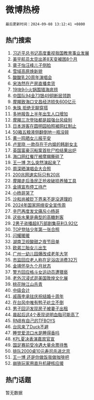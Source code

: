 # 微博热榜

`最后更新时间：2024-09-08 13:12:41 +0800`

## 热门搜索

1. [习近平总书记高度重视我国教育事业发展](https://m.weibo.cn/search?containerid=100103type%3D1%26t%3D10%26q%3D%23%E4%B9%A0%E8%BF%91%E5%B9%B3%E6%80%BB%E4%B9%A6%E8%AE%B0%E9%AB%98%E5%BA%A6%E9%87%8D%E8%A7%86%E6%88%91%E5%9B%BD%E6%95%99%E8%82%B2%E4%BA%8B%E4%B8%9A%E5%8F%91%E5%B1%95%23&stream_entry_id=51&isnewpage=1&extparam=seat%3D1%26cate%3D10103%26pos%3D0%26filter_type%3Drealtimehot%26stream_entry_id%3D51%26c_type%3D51%26q%3D%2523%25E4%25B9%25A0%25E8%25BF%2591%25E5%25B9%25B3%25E6%2580%25BB%25E4%25B9%25A6%25E8%25AE%25B0%25E9%25AB%2598%25E5%25BA%25A6%25E9%2587%258D%25E8%25A7%2586%25E6%2588%2591%25E5%259B%25BD%25E6%2595%2599%25E8%2582%25B2%25E4%25BA%258B%25E4%25B8%259A%25E5%258F%2591%25E5%25B1%2595%2523%26dgr%3D0%26display_time%3D1725772360%26pre_seqid%3D1725772360641017667174)
1. [美宇航员太空出差8天变被困8个月](https://m.weibo.cn/search?containerid=100103type%3D1%26t%3D10%26q%3D%23%E7%BE%8E%E5%AE%87%E8%88%AA%E5%91%98%E5%A4%AA%E7%A9%BA%E5%87%BA%E5%B7%AE8%E5%A4%A9%E5%8F%98%E8%A2%AB%E5%9B%B08%E4%B8%AA%E6%9C%88%23&stream_entry_id=31&isnewpage=1&extparam=seat%3D1%26realpos%3D1%26flag%3D1%26band_rank%3D1%26pos%3D0%26lcate%3D5001%26stream_entry_id%3D31%26filter_type%3Drealtimehot%26cate%3D5001%26c_type%3D31%26q%3D%2523%25E7%25BE%258E%25E5%25AE%2587%25E8%2588%25AA%25E5%2591%2598%25E5%25A4%25AA%25E7%25A9%25BA%25E5%2587%25BA%25E5%25B7%25AE8%25E5%25A4%25A9%25E5%258F%2598%25E8%25A2%25AB%25E5%259B%25B08%25E4%25B8%25AA%25E6%259C%2588%2523%26dgr%3D0%26display_time%3D1725772360%26pre_seqid%3D1725772360641017667174)
1. [章子怡汪峰儿子侧脸](https://m.weibo.cn/search?containerid=100103type%3D1%26t%3D10%26q%3D%23%E7%AB%A0%E5%AD%90%E6%80%A1%E6%B1%AA%E5%B3%B0%E5%84%BF%E5%AD%90%E4%BE%A7%E8%84%B8%23&stream_entry_id=31&isnewpage=1&extparam=seat%3D1%26realpos%3D2%26flag%3D1%26band_rank%3D2%26pos%3D1%26lcate%3D5001%26stream_entry_id%3D31%26filter_type%3Drealtimehot%26cate%3D5001%26c_type%3D31%26q%3D%2523%25E7%25AB%25A0%25E5%25AD%2590%25E6%2580%25A1%25E6%25B1%25AA%25E5%25B3%25B0%25E5%2584%25BF%25E5%25AD%2590%25E4%25BE%25A7%25E8%2584%25B8%2523%26dgr%3D0%26display_time%3D1725772360%26pre_seqid%3D1725772360641017667174)
1. [雪域高原焕新貌](https://m.weibo.cn/search?containerid=100103type%3D1%26t%3D10%26q%3D%23%E9%9B%AA%E5%9F%9F%E9%AB%98%E5%8E%9F%E7%84%95%E6%96%B0%E8%B2%8C%23&stream_entry_id=31&isnewpage=1&extparam=seat%3D1%26realpos%3D3%26flag%3D0%26band_rank%3D3%26pos%3D2%26lcate%3D5001%26stream_entry_id%3D31%26filter_type%3Drealtimehot%26cate%3D5001%26c_type%3D31%26q%3D%2523%25E9%259B%25AA%25E5%259F%259F%25E9%25AB%2598%25E5%258E%259F%25E7%2584%2595%25E6%2596%25B0%25E8%25B2%258C%2523%26dgr%3D0%26display_time%3D1725772360%26pre_seqid%3D1725772360641017667174)
1. [酸酸乳20周年演唱会](https://m.weibo.cn/search?containerid=100103type%3D1%26t%3D10%26q%3D%23%E9%85%B8%E9%85%B8%E4%B9%B320%E5%91%A8%E5%B9%B4%E6%BC%94%E5%94%B1%E4%BC%9A%23&stream_entry_id=31&isnewpage=1&extparam=seat%3D1%26cate%3D5001%26adid%3D253181%26topic_ad%3D1%26band_rank%3D4%26pos%3D3%26lcate%3D5001%26is_ad_pos%3D1%26filter_type%3Drealtimehot%26stream_entry_id%3D31%26c_type%3D31%26q%3D%2523%25E9%2585%25B8%25E9%2585%25B8%25E4%25B9%25B320%25E5%2591%25A8%25E5%25B9%25B4%25E6%25BC%2594%25E5%2594%25B1%25E4%25BC%259A%2523%26dgr%3D0%26display_time%3D1725772360%26pre_seqid%3D1725772360641017667174)
1. [宋浩然在产房直播卖货](https://m.weibo.cn/search?containerid=100103type%3D1%26t%3D10%26q%3D%23%E5%AE%8B%E6%B5%A9%E7%84%B6%E5%9C%A8%E4%BA%A7%E6%88%BF%E7%9B%B4%E6%92%AD%E5%8D%96%E8%B4%A7%23&stream_entry_id=31&isnewpage=1&extparam=seat%3D1%26realpos%3D4%26flag%3D1%26band_rank%3D4%26pos%3D4%26lcate%3D5001%26stream_entry_id%3D31%26filter_type%3Drealtimehot%26cate%3D5001%26c_type%3D31%26q%3D%2523%25E5%25AE%258B%25E6%25B5%25A9%25E7%2584%25B6%25E5%259C%25A8%25E4%25BA%25A7%25E6%2588%25BF%25E7%259B%25B4%25E6%2592%25AD%25E5%258D%2596%25E8%25B4%25A7%2523%26dgr%3D0%26display_time%3D1725772360%26pre_seqid%3D1725772360641017667174)
1. [19块9小火锅围猎海底捞](https://m.weibo.cn/search?containerid=100103type%3D1%26t%3D10%26q%3D%2319%E5%9D%979%E5%B0%8F%E7%81%AB%E9%94%85%E5%9B%B4%E7%8C%8E%E6%B5%B7%E5%BA%95%E6%8D%9E%23&stream_entry_id=31&isnewpage=1&extparam=seat%3D1%26realpos%3D5%26flag%3D0%26band_rank%3D5%26pos%3D5%26lcate%3D5001%26stream_entry_id%3D31%26filter_type%3Drealtimehot%26cate%3D5001%26c_type%3D31%26q%3D%252319%25E5%259D%25979%25E5%25B0%258F%25E7%2581%25AB%25E9%2594%2585%25E5%259B%25B4%25E7%258C%258E%25E6%25B5%25B7%25E5%25BA%2595%25E6%258D%259E%2523%26dgr%3D0%26display_time%3D1725772360%26pre_seqid%3D1725772360641017667174)
1. [中国队94金73银49铜断层领跑](https://m.weibo.cn/search?containerid=100103type%3D1%26t%3D10%26q%3D%23%E4%B8%AD%E5%9B%BD%E9%98%9F94%E9%87%9173%E9%93%B649%E9%93%9C%E6%96%AD%E5%B1%82%E9%A2%86%E8%B7%91%23&stream_entry_id=31&isnewpage=1&extparam=seat%3D1%26realpos%3D6%26flag%3D0%26band_rank%3D6%26pos%3D6%26lcate%3D5001%26stream_entry_id%3D31%26filter_type%3Drealtimehot%26cate%3D5001%26c_type%3D31%26q%3D%2523%25E4%25B8%25AD%25E5%259B%25BD%25E9%2598%259F94%25E9%2587%259173%25E9%2593%25B649%25E9%2593%259C%25E6%2596%25AD%25E5%25B1%2582%25E9%25A2%2586%25E8%25B7%2591%2523%26dgr%3D0%26display_time%3D1725772360%26pre_seqid%3D1725772360641017667174)
1. [摩羯致海口文昌经济损失600亿元](https://m.weibo.cn/search?containerid=100103type%3D1%26t%3D10%26q%3D%23%E6%91%A9%E7%BE%AF%E8%87%B4%E6%B5%B7%E5%8F%A3%E6%96%87%E6%98%8C%E7%BB%8F%E6%B5%8E%E6%8D%9F%E5%A4%B1600%E4%BA%BF%E5%85%83%23&stream_entry_id=31&isnewpage=1&extparam=seat%3D1%26realpos%3D7%26flag%3D0%26band_rank%3D7%26pos%3D7%26lcate%3D5001%26stream_entry_id%3D31%26filter_type%3Drealtimehot%26cate%3D5001%26c_type%3D31%26q%3D%2523%25E6%2591%25A9%25E7%25BE%25AF%25E8%2587%25B4%25E6%25B5%25B7%25E5%258F%25A3%25E6%2596%2587%25E6%2598%258C%25E7%25BB%258F%25E6%25B5%258E%25E6%258D%259F%25E5%25A4%25B1600%25E4%25BA%25BF%25E5%2585%2583%2523%26dgr%3D0%26display_time%3D1725772360%26pre_seqid%3D1725772360641017667174)
1. [朱珠 拒绝无聊穿搭](https://m.weibo.cn/search?containerid=100103type%3D1%26t%3D10%26q%3D%E6%9C%B1%E7%8F%A0+%E6%8B%92%E7%BB%9D%E6%97%A0%E8%81%8A%E7%A9%BF%E6%90%AD&stream_entry_id=31&isnewpage=1&extparam=seat%3D1%26realpos%3D8%26flag%3D0%26band_rank%3D8%26pos%3D8%26lcate%3D5001%26stream_entry_id%3D31%26filter_type%3Drealtimehot%26cate%3D5001%26c_type%3D31%26q%3D%25E6%259C%25B1%25E7%258F%25A0%2520%25E6%258B%2592%25E7%25BB%259D%25E6%2597%25A0%25E8%2581%258A%25E7%25A9%25BF%25E6%2590%25AD%26dgr%3D0%26display_time%3D1725772360%26pre_seqid%3D1725772360641017667174)
1. [多地报告上半年出生人口增加](https://m.weibo.cn/search?containerid=100103type%3D1%26t%3D10%26q%3D%23%E5%A4%9A%E5%9C%B0%E6%8A%A5%E5%91%8A%E4%B8%8A%E5%8D%8A%E5%B9%B4%E5%87%BA%E7%94%9F%E4%BA%BA%E5%8F%A3%E5%A2%9E%E5%8A%A0%23&stream_entry_id=31&isnewpage=1&extparam=seat%3D1%26realpos%3D9%26flag%3D0%26band_rank%3D9%26pos%3D9%26lcate%3D5001%26stream_entry_id%3D31%26filter_type%3Drealtimehot%26cate%3D5001%26c_type%3D31%26q%3D%2523%25E5%25A4%259A%25E5%259C%25B0%25E6%258A%25A5%25E5%2591%258A%25E4%25B8%258A%25E5%258D%258A%25E5%25B9%25B4%25E5%2587%25BA%25E7%2594%259F%25E4%25BA%25BA%25E5%258F%25A3%25E5%25A2%259E%25E5%258A%25A0%2523%26dgr%3D0%26display_time%3D1725772360%26pre_seqid%3D1725772360641017667174)
1. [摩羯三次登陆都是超强台风级别](https://m.weibo.cn/search?containerid=100103type%3D1%26t%3D10%26q%3D%23%E6%91%A9%E7%BE%AF%E4%B8%89%E6%AC%A1%E7%99%BB%E9%99%86%E9%83%BD%E6%98%AF%E8%B6%85%E5%BC%BA%E5%8F%B0%E9%A3%8E%E7%BA%A7%E5%88%AB%23&stream_entry_id=31&isnewpage=1&extparam=seat%3D1%26realpos%3D10%26flag%3D1%26band_rank%3D10%26pos%3D10%26lcate%3D5001%26stream_entry_id%3D31%26filter_type%3Drealtimehot%26cate%3D5001%26c_type%3D31%26q%3D%2523%25E6%2591%25A9%25E7%25BE%25AF%25E4%25B8%2589%25E6%25AC%25A1%25E7%2599%25BB%25E9%2599%2586%25E9%2583%25BD%25E6%2598%25AF%25E8%25B6%2585%25E5%25BC%25BA%25E5%258F%25B0%25E9%25A3%258E%25E7%25BA%25A7%25E5%2588%25AB%2523%26dgr%3D0%26display_time%3D1725772360%26pre_seqid%3D1725772360641017667174)
1. [日本游客在圆明园拍照被网红制止](https://m.weibo.cn/search?containerid=100103type%3D1%26t%3D10%26q%3D%23%E6%97%A5%E6%9C%AC%E6%B8%B8%E5%AE%A2%E5%9C%A8%E5%9C%86%E6%98%8E%E5%9B%AD%E6%8B%8D%E7%85%A7%E8%A2%AB%E7%BD%91%E7%BA%A2%E5%88%B6%E6%AD%A2%23&stream_entry_id=31&isnewpage=1&extparam=seat%3D1%26realpos%3D11%26flag%3D2%26band_rank%3D11%26pos%3D11%26lcate%3D5001%26stream_entry_id%3D31%26filter_type%3Drealtimehot%26cate%3D5001%26c_type%3D31%26q%3D%2523%25E6%2597%25A5%25E6%259C%25AC%25E6%25B8%25B8%25E5%25AE%25A2%25E5%259C%25A8%25E5%259C%2586%25E6%2598%258E%25E5%259B%25AD%25E6%258B%258D%25E7%2585%25A7%25E8%25A2%25AB%25E7%25BD%2591%25E7%25BA%25A2%25E5%2588%25B6%25E6%25AD%25A2%2523%26dgr%3D0%26display_time%3D1725772360%26pre_seqid%3D1725772360641017667174)
1. [50箱五粮液侧翻倒地一瓶没碎](https://m.weibo.cn/search?containerid=100103type%3D1%26t%3D10%26q%3D%2350%E7%AE%B1%E4%BA%94%E7%B2%AE%E6%B6%B2%E4%BE%A7%E7%BF%BB%E5%80%92%E5%9C%B0%E4%B8%80%E7%93%B6%E6%B2%A1%E7%A2%8E%23&stream_entry_id=31&isnewpage=1&extparam=seat%3D1%26realpos%3D12%26flag%3D1%26band_rank%3D12%26pos%3D12%26lcate%3D5001%26stream_entry_id%3D31%26filter_type%3Drealtimehot%26cate%3D5001%26c_type%3D31%26q%3D%252350%25E7%25AE%25B1%25E4%25BA%2594%25E7%25B2%25AE%25E6%25B6%25B2%25E4%25BE%25A7%25E7%25BF%25BB%25E5%2580%2592%25E5%259C%25B0%25E4%25B8%2580%25E7%2593%25B6%25E6%25B2%25A1%25E7%25A2%258E%2523%26dgr%3D0%26display_time%3D1725772360%26pre_seqid%3D1725772360641017667174)
1. [黄一鸣晒女儿报平安](https://m.weibo.cn/search?containerid=100103type%3D1%26t%3D10%26q%3D%23%E9%BB%84%E4%B8%80%E9%B8%A3%E6%99%92%E5%A5%B3%E5%84%BF%E6%8A%A5%E5%B9%B3%E5%AE%89%23&stream_entry_id=31&isnewpage=1&extparam=seat%3D1%26realpos%3D13%26flag%3D1%26band_rank%3D13%26pos%3D13%26lcate%3D5001%26stream_entry_id%3D31%26filter_type%3Drealtimehot%26cate%3D5001%26c_type%3D31%26q%3D%2523%25E9%25BB%2584%25E4%25B8%2580%25E9%25B8%25A3%25E6%2599%2592%25E5%25A5%25B3%25E5%2584%25BF%25E6%258A%25A5%25E5%25B9%25B3%25E5%25AE%2589%2523%26dgr%3D0%26display_time%3D1725772360%26pre_seqid%3D1725772360641017667174)
1. [卢昱晓 一款存在于内娱的韩剧女主](https://m.weibo.cn/search?containerid=100103type%3D1%26t%3D10%26q%3D%E5%8D%A2%E6%98%B1%E6%99%93+%E4%B8%80%E6%AC%BE%E5%AD%98%E5%9C%A8%E4%BA%8E%E5%86%85%E5%A8%B1%E7%9A%84%E9%9F%A9%E5%89%A7%E5%A5%B3%E4%B8%BB&stream_entry_id=31&isnewpage=1&extparam=seat%3D1%26realpos%3D14%26flag%3D2%26band_rank%3D14%26pos%3D14%26lcate%3D5001%26stream_entry_id%3D31%26filter_type%3Drealtimehot%26cate%3D5001%26c_type%3D31%26q%3D%25E5%258D%25A2%25E6%2598%25B1%25E6%2599%2593%2520%25E4%25B8%2580%25E6%25AC%25BE%25E5%25AD%2598%25E5%259C%25A8%25E4%25BA%258E%25E5%2586%2585%25E5%25A8%25B1%25E7%259A%2584%25E9%259F%25A9%25E5%2589%25A7%25E5%25A5%25B3%25E4%25B8%25BB%26dgr%3D0%26display_time%3D1725772360%26pre_seqid%3D1725772360641017667174)
1. [英国富豪沉船案首批尸检结果出炉](https://m.weibo.cn/search?containerid=100103type%3D1%26t%3D10%26q%3D%23%E8%8B%B1%E5%9B%BD%E5%AF%8C%E8%B1%AA%E6%B2%89%E8%88%B9%E6%A1%88%E9%A6%96%E6%89%B9%E5%B0%B8%E6%A3%80%E7%BB%93%E6%9E%9C%E5%87%BA%E7%82%89%23&stream_entry_id=31&isnewpage=1&extparam=seat%3D1%26realpos%3D15%26flag%3D1%26band_rank%3D15%26pos%3D15%26lcate%3D5001%26stream_entry_id%3D31%26filter_type%3Drealtimehot%26cate%3D5001%26c_type%3D31%26q%3D%2523%25E8%258B%25B1%25E5%259B%25BD%25E5%25AF%258C%25E8%25B1%25AA%25E6%25B2%2589%25E8%2588%25B9%25E6%25A1%2588%25E9%25A6%2596%25E6%2589%25B9%25E5%25B0%25B8%25E6%25A3%2580%25E7%25BB%2593%25E6%259E%259C%25E5%2587%25BA%25E7%2582%2589%2523%26dgr%3D0%26display_time%3D1725772360%26pre_seqid%3D1725772360641017667174)
1. [海口网红餐厅被摩羯撕碎了](https://m.weibo.cn/search?containerid=100103type%3D1%26t%3D10%26q%3D%23%E6%B5%B7%E5%8F%A3%E7%BD%91%E7%BA%A2%E9%A4%90%E5%8E%85%E8%A2%AB%E6%91%A9%E7%BE%AF%E6%92%95%E7%A2%8E%E4%BA%86%23&stream_entry_id=31&isnewpage=1&extparam=seat%3D1%26realpos%3D16%26flag%3D2%26band_rank%3D16%26pos%3D16%26lcate%3D5001%26stream_entry_id%3D31%26filter_type%3Drealtimehot%26cate%3D5001%26c_type%3D31%26q%3D%2523%25E6%25B5%25B7%25E5%258F%25A3%25E7%25BD%2591%25E7%25BA%25A2%25E9%25A4%2590%25E5%258E%2585%25E8%25A2%25AB%25E6%2591%25A9%25E7%25BE%25AF%25E6%2592%2595%25E7%25A2%258E%25E4%25BA%2586%2523%26dgr%3D0%26display_time%3D1725772360%26pre_seqid%3D1725772360641017667174)
1. [王一博 怎么突然演起来了](https://m.weibo.cn/search?containerid=100103type%3D1%26t%3D10%26q%3D%E7%8E%8B%E4%B8%80%E5%8D%9A+%E6%80%8E%E4%B9%88%E7%AA%81%E7%84%B6%E6%BC%94%E8%B5%B7%E6%9D%A5%E4%BA%86&stream_entry_id=31&isnewpage=1&extparam=seat%3D1%26realpos%3D17%26flag%3D1%26band_rank%3D17%26pos%3D17%26lcate%3D5001%26stream_entry_id%3D31%26filter_type%3Drealtimehot%26cate%3D5001%26c_type%3D31%26q%3D%25E7%258E%258B%25E4%25B8%2580%25E5%258D%259A%2520%25E6%2580%258E%25E4%25B9%2588%25E7%25AA%2581%25E7%2584%25B6%25E6%25BC%2594%25E8%25B5%25B7%25E6%259D%25A5%25E4%25BA%2586%26dgr%3D0%26display_time%3D1725772360%26pre_seqid%3D1725772360641017667174)
1. [周深晒演唱会大合照](https://m.weibo.cn/search?containerid=100103type%3D1%26t%3D10%26q%3D%23%E5%91%A8%E6%B7%B1%E6%99%92%E6%BC%94%E5%94%B1%E4%BC%9A%E5%A4%A7%E5%90%88%E7%85%A7%23&stream_entry_id=31&isnewpage=1&extparam=seat%3D1%26realpos%3D18%26flag%3D1%26band_rank%3D18%26pos%3D18%26lcate%3D5001%26stream_entry_id%3D31%26filter_type%3Drealtimehot%26cate%3D5001%26c_type%3D31%26q%3D%2523%25E5%2591%25A8%25E6%25B7%25B1%25E6%2599%2592%25E6%25BC%2594%25E5%2594%25B1%25E4%25BC%259A%25E5%25A4%25A7%25E5%2590%2588%25E7%2585%25A7%2523%26dgr%3D0%26display_time%3D1725772360%26pre_seqid%3D1725772360641017667174)
1. [200兆网速实际只有20兆](https://m.weibo.cn/search?containerid=100103type%3D1%26t%3D10%26q%3D%23200%E5%85%86%E7%BD%91%E9%80%9F%E5%AE%9E%E9%99%85%E5%8F%AA%E6%9C%8920%E5%85%86%23&stream_entry_id=31&isnewpage=1&extparam=seat%3D1%26realpos%3D19%26flag%3D0%26band_rank%3D19%26pos%3D19%26lcate%3D5001%26stream_entry_id%3D31%26filter_type%3Drealtimehot%26cate%3D5001%26c_type%3D31%26q%3D%2523200%25E5%2585%2586%25E7%25BD%2591%25E9%2580%259F%25E5%25AE%259E%25E9%2599%2585%25E5%258F%25AA%25E6%259C%258920%25E5%2585%2586%2523%26dgr%3D0%26display_time%3D1725772360%26pre_seqid%3D1725772360641017667174)
1. [摩羯走后渔民正抢收破损养殖工具](https://m.weibo.cn/search?containerid=100103type%3D1%26t%3D10%26q%3D%23%E6%91%A9%E7%BE%AF%E8%B5%B0%E5%90%8E%E6%B8%94%E6%B0%91%E6%AD%A3%E6%8A%A2%E6%94%B6%E7%A0%B4%E6%8D%9F%E5%85%BB%E6%AE%96%E5%B7%A5%E5%85%B7%23&stream_entry_id=31&isnewpage=1&extparam=seat%3D1%26realpos%3D20%26flag%3D1%26band_rank%3D20%26pos%3D20%26lcate%3D5001%26stream_entry_id%3D31%26filter_type%3Drealtimehot%26cate%3D5001%26c_type%3D31%26q%3D%2523%25E6%2591%25A9%25E7%25BE%25AF%25E8%25B5%25B0%25E5%2590%258E%25E6%25B8%2594%25E6%25B0%2591%25E6%25AD%25A3%25E6%258A%25A2%25E6%2594%25B6%25E7%25A0%25B4%25E6%258D%259F%25E5%2585%25BB%25E6%25AE%2596%25E5%25B7%25A5%25E5%2585%25B7%2523%26dgr%3D0%26display_time%3D1725772360%26pre_seqid%3D1725772360641017667174)
1. [金靖宣布停工待产](https://m.weibo.cn/search?containerid=100103type%3D1%26t%3D10%26q%3D%23%E9%87%91%E9%9D%96%E5%AE%A3%E5%B8%83%E5%81%9C%E5%B7%A5%E5%BE%85%E4%BA%A7%23&stream_entry_id=31&isnewpage=1&extparam=seat%3D1%26realpos%3D21%26flag%3D1%26band_rank%3D21%26pos%3D21%26lcate%3D5001%26stream_entry_id%3D31%26filter_type%3Drealtimehot%26cate%3D5001%26c_type%3D31%26q%3D%2523%25E9%2587%2591%25E9%259D%2596%25E5%25AE%25A3%25E5%25B8%2583%25E5%2581%259C%25E5%25B7%25A5%25E5%25BE%2585%25E4%25BA%25A7%2523%26dgr%3D0%26display_time%3D1725772360%26pre_seqid%3D1725772360641017667174)
1. [小杨哥哭了](https://m.weibo.cn/search?containerid=100103type%3D1%26t%3D10%26q%3D%23%E5%B0%8F%E6%9D%A8%E5%93%A5%E5%93%AD%E4%BA%86%23&stream_entry_id=31&isnewpage=1&extparam=seat%3D1%26realpos%3D22%26flag%3D2%26band_rank%3D22%26pos%3D22%26lcate%3D5001%26stream_entry_id%3D31%26filter_type%3Drealtimehot%26cate%3D5001%26c_type%3D31%26q%3D%2523%25E5%25B0%258F%25E6%259D%25A8%25E5%2593%25A5%25E5%2593%25AD%25E4%25BA%2586%2523%26dgr%3D0%26display_time%3D1725772360%26pre_seqid%3D1725772360641017667174)
1. [沙和尚被贬下界来不是没道理的](https://m.weibo.cn/search?containerid=100103type%3D1%26t%3D10%26q%3D%E6%B2%99%E5%92%8C%E5%B0%9A%E8%A2%AB%E8%B4%AC%E4%B8%8B%E7%95%8C%E6%9D%A5%E4%B8%8D%E6%98%AF%E6%B2%A1%E9%81%93%E7%90%86%E7%9A%84&stream_entry_id=31&isnewpage=1&extparam=seat%3D1%26realpos%3D23%26flag%3D0%26band_rank%3D23%26pos%3D23%26lcate%3D5001%26stream_entry_id%3D31%26filter_type%3Drealtimehot%26cate%3D5001%26c_type%3D31%26q%3D%25E6%25B2%2599%25E5%2592%258C%25E5%25B0%259A%25E8%25A2%25AB%25E8%25B4%25AC%25E4%25B8%258B%25E7%2595%258C%25E6%259D%25A5%25E4%25B8%258D%25E6%2598%25AF%25E6%25B2%25A1%25E9%2581%2593%25E7%2590%2586%25E7%259A%2584%26dgr%3D0%26display_time%3D1725772360%26pre_seqid%3D1725772360641017667174)
1. [2024年国家网络安全宣传周](https://m.weibo.cn/search?containerid=100103type%3D1%26t%3D10%26q%3D%232024%E5%B9%B4%E5%9B%BD%E5%AE%B6%E7%BD%91%E7%BB%9C%E5%AE%89%E5%85%A8%E5%AE%A3%E4%BC%A0%E5%91%A8%23&stream_entry_id=31&isnewpage=1&extparam=seat%3D1%26realpos%3D24%26flag%3D0%26band_rank%3D24%26pos%3D24%26lcate%3D5001%26stream_entry_id%3D31%26filter_type%3Drealtimehot%26cate%3D5001%26c_type%3D31%26q%3D%25232024%25E5%25B9%25B4%25E5%259B%25BD%25E5%25AE%25B6%25E7%25BD%2591%25E7%25BB%259C%25E5%25AE%2589%25E5%2585%25A8%25E5%25AE%25A3%25E4%25BC%25A0%25E5%2591%25A8%2523%26dgr%3D0%26display_time%3D1725772360%26pre_seqid%3D1725772360641017667174)
1. [辛巴再度发文痛斥小杨哥](https://m.weibo.cn/search?containerid=100103type%3D1%26t%3D10%26q%3D%23%E8%BE%9B%E5%B7%B4%E5%86%8D%E5%BA%A6%E5%8F%91%E6%96%87%E7%97%9B%E6%96%A5%E5%B0%8F%E6%9D%A8%E5%93%A5%23&stream_entry_id=31&isnewpage=1&extparam=seat%3D1%26realpos%3D25%26flag%3D2%26band_rank%3D25%26pos%3D25%26lcate%3D5001%26stream_entry_id%3D31%26filter_type%3Drealtimehot%26cate%3D5001%26c_type%3D31%26q%3D%2523%25E8%25BE%259B%25E5%25B7%25B4%25E5%2586%258D%25E5%25BA%25A6%25E5%258F%2591%25E6%2596%2587%25E7%2597%259B%25E6%2596%25A5%25E5%25B0%258F%25E6%259D%25A8%25E5%2593%25A5%2523%26dgr%3D0%26display_time%3D1725772360%26pre_seqid%3D1725772360641017667174)
1. [这些水果是典型的高糖刺客](https://m.weibo.cn/search?containerid=100103type%3D1%26t%3D10%26q%3D%23%E8%BF%99%E4%BA%9B%E6%B0%B4%E6%9E%9C%E6%98%AF%E5%85%B8%E5%9E%8B%E7%9A%84%E9%AB%98%E7%B3%96%E5%88%BA%E5%AE%A2%23&stream_entry_id=31&isnewpage=1&extparam=seat%3D1%26realpos%3D26%26flag%3D0%26band_rank%3D26%26pos%3D26%26lcate%3D5001%26stream_entry_id%3D31%26filter_type%3Drealtimehot%26cate%3D5001%26c_type%3D31%26q%3D%2523%25E8%25BF%2599%25E4%25BA%259B%25E6%25B0%25B4%25E6%259E%259C%25E6%2598%25AF%25E5%2585%25B8%25E5%259E%258B%25E7%259A%2584%25E9%25AB%2598%25E7%25B3%2596%25E5%2588%25BA%25E5%25AE%25A2%2523%26dgr%3D0%26display_time%3D1725772360%26pre_seqid%3D1725772360641017667174)
1. [2男子盗播超8万部剧集获利3.92亿](https://m.weibo.cn/search?containerid=100103type%3D1%26t%3D10%26q%3D%232%E7%94%B7%E5%AD%90%E7%9B%97%E6%92%AD%E8%B6%858%E4%B8%87%E9%83%A8%E5%89%A7%E9%9B%86%E8%8E%B7%E5%88%A93.92%E4%BA%BF%23&stream_entry_id=31&isnewpage=1&extparam=seat%3D1%26realpos%3D27%26flag%3D1%26band_rank%3D27%26pos%3D27%26lcate%3D5001%26stream_entry_id%3D31%26filter_type%3Drealtimehot%26cate%3D5001%26c_type%3D31%26q%3D%25232%25E7%2594%25B7%25E5%25AD%2590%25E7%259B%2597%25E6%2592%25AD%25E8%25B6%25858%25E4%25B8%2587%25E9%2583%25A8%25E5%2589%25A7%25E9%259B%2586%25E8%258E%25B7%25E5%2588%25A93.92%25E4%25BA%25BF%2523%26dgr%3D0%26display_time%3D1725772360%26pre_seqid%3D1725772360641017667174)
1. [TOP登陆少年第一张合照](https://m.weibo.cn/search?containerid=100103type%3D1%26t%3D10%26q%3D%23TOP%E7%99%BB%E9%99%86%E5%B0%91%E5%B9%B4%E7%AC%AC%E4%B8%80%E5%BC%A0%E5%90%88%E7%85%A7%23&stream_entry_id=31&isnewpage=1&extparam=seat%3D1%26realpos%3D28%26flag%3D1%26band_rank%3D28%26pos%3D28%26lcate%3D5001%26stream_entry_id%3D31%26filter_type%3Drealtimehot%26cate%3D5001%26c_type%3D31%26q%3D%2523TOP%25E7%2599%25BB%25E9%2599%2586%25E5%25B0%2591%25E5%25B9%25B4%25E7%25AC%25AC%25E4%25B8%2580%25E5%25BC%25A0%25E5%2590%2588%25E7%2585%25A7%2523%26dgr%3D0%26display_time%3D1725772360%26pre_seqid%3D1725772360641017667174)
1. [闪耀暖暖](https://m.weibo.cn/search?containerid=100103type%3D1%26t%3D10%26q%3D%E9%97%AA%E8%80%80%E6%9A%96%E6%9A%96&stream_entry_id=31&isnewpage=1&extparam=seat%3D1%26realpos%3D29%26flag%3D1%26band_rank%3D29%26pos%3D29%26lcate%3D5001%26stream_entry_id%3D31%26filter_type%3Drealtimehot%26cate%3D5001%26c_type%3D31%26q%3D%25E9%2597%25AA%25E8%2580%2580%25E6%259A%2596%25E6%259A%2596%26dgr%3D0%26display_time%3D1725772360%26pre_seqid%3D1725772360641017667174)
1. [湖南卫视酸甜之夜节目单](https://m.weibo.cn/search?containerid=100103type%3D1%26t%3D10%26q%3D%23%E6%B9%96%E5%8D%97%E5%8D%AB%E8%A7%86%E9%85%B8%E7%94%9C%E4%B9%8B%E5%A4%9C%E8%8A%82%E7%9B%AE%E5%8D%95%23&stream_entry_id=31&isnewpage=1&extparam=seat%3D1%26realpos%3D30%26flag%3D1%26band_rank%3D30%26pos%3D30%26lcate%3D5001%26stream_entry_id%3D31%26filter_type%3Drealtimehot%26cate%3D5001%26c_type%3D31%26q%3D%2523%25E6%25B9%2596%25E5%258D%2597%25E5%258D%25AB%25E8%25A7%2586%25E9%2585%25B8%25E7%2594%259C%25E4%25B9%258B%25E5%25A4%259C%25E8%258A%2582%25E7%259B%25AE%25E5%258D%2595%2523%26dgr%3D0%26display_time%3D1725772360%26pre_seqid%3D1725772360641017667174)
1. [欧弟三胎女儿出生](https://m.weibo.cn/search?containerid=100103type%3D1%26t%3D10%26q%3D%23%E6%AC%A7%E5%BC%9F%E4%B8%89%E8%83%8E%E5%A5%B3%E5%84%BF%E5%87%BA%E7%94%9F%23&stream_entry_id=31&isnewpage=1&extparam=seat%3D1%26realpos%3D31%26flag%3D1%26band_rank%3D31%26pos%3D31%26lcate%3D5001%26stream_entry_id%3D31%26filter_type%3Drealtimehot%26cate%3D5001%26c_type%3D31%26q%3D%2523%25E6%25AC%25A7%25E5%25BC%259F%25E4%25B8%2589%25E8%2583%258E%25E5%25A5%25B3%25E5%2584%25BF%25E5%2587%25BA%25E7%2594%259F%2523%26dgr%3D0%26display_time%3D1725772360%26pre_seqid%3D1725772360641017667174)
1. [广州一幼儿园爆改成老年大学](https://m.weibo.cn/search?containerid=100103type%3D1%26t%3D10%26q%3D%23%E5%B9%BF%E5%B7%9E%E4%B8%80%E5%B9%BC%E5%84%BF%E5%9B%AD%E7%88%86%E6%94%B9%E6%88%90%E8%80%81%E5%B9%B4%E5%A4%A7%E5%AD%A6%23&stream_entry_id=31&isnewpage=1&extparam=seat%3D1%26realpos%3D32%26flag%3D1%26band_rank%3D32%26pos%3D32%26lcate%3D5001%26stream_entry_id%3D31%26filter_type%3Drealtimehot%26cate%3D5001%26c_type%3D31%26q%3D%2523%25E5%25B9%25BF%25E5%25B7%259E%25E4%25B8%2580%25E5%25B9%25BC%25E5%2584%25BF%25E5%259B%25AD%25E7%2588%2586%25E6%2594%25B9%25E6%2588%2590%25E8%2580%2581%25E5%25B9%25B4%25E5%25A4%25A7%25E5%25AD%25A6%2523%26dgr%3D0%26display_time%3D1725772360%26pre_seqid%3D1725772360641017667174)
1. [市监回应老人称在足浴店消费32万](https://m.weibo.cn/search?containerid=100103type%3D1%26t%3D10%26q%3D%23%E5%B8%82%E7%9B%91%E5%9B%9E%E5%BA%94%E8%80%81%E4%BA%BA%E7%A7%B0%E5%9C%A8%E8%B6%B3%E6%B5%B4%E5%BA%97%E6%B6%88%E8%B4%B932%E4%B8%87%23&stream_entry_id=31&isnewpage=1&extparam=seat%3D1%26realpos%3D33%26flag%3D1%26band_rank%3D33%26pos%3D33%26lcate%3D5001%26stream_entry_id%3D31%26filter_type%3Drealtimehot%26cate%3D5001%26c_type%3D31%26q%3D%2523%25E5%25B8%2582%25E7%259B%2591%25E5%259B%259E%25E5%25BA%2594%25E8%2580%2581%25E4%25BA%25BA%25E7%25A7%25B0%25E5%259C%25A8%25E8%25B6%25B3%25E6%25B5%25B4%25E5%25BA%2597%25E6%25B6%2588%25E8%25B4%25B932%25E4%25B8%2587%2523%26dgr%3D0%26display_time%3D1725772360%26pre_seqid%3D1725772360641017667174)
1. [金靖怀孕九个月状态](https://m.weibo.cn/search?containerid=100103type%3D1%26t%3D10%26q%3D%E9%87%91%E9%9D%96%E6%80%80%E5%AD%95%E4%B9%9D%E4%B8%AA%E6%9C%88%E7%8A%B6%E6%80%81&stream_entry_id=31&isnewpage=1&extparam=seat%3D1%26realpos%3D34%26flag%3D1%26band_rank%3D34%26pos%3D34%26lcate%3D5001%26stream_entry_id%3D31%26filter_type%3Drealtimehot%26cate%3D5001%26c_type%3D31%26q%3D%25E9%2587%2591%25E9%259D%2596%25E6%2580%2580%25E5%25AD%2595%25E4%25B9%259D%25E4%25B8%25AA%25E6%259C%2588%25E7%258A%25B6%25E6%2580%2581%26dgr%3D0%26display_time%3D1725772360%26pre_seqid%3D1725772360641017667174)
1. [警方回应格斗女运动员遭猥亵](https://m.weibo.cn/search?containerid=100103type%3D1%26t%3D10%26q%3D%23%E8%AD%A6%E6%96%B9%E5%9B%9E%E5%BA%94%E6%A0%BC%E6%96%97%E5%A5%B3%E8%BF%90%E5%8A%A8%E5%91%98%E9%81%AD%E7%8C%A5%E4%BA%B5%23&stream_entry_id=31&isnewpage=1&extparam=seat%3D1%26realpos%3D35%26flag%3D0%26band_rank%3D35%26pos%3D35%26lcate%3D5001%26stream_entry_id%3D31%26filter_type%3Drealtimehot%26cate%3D5001%26c_type%3D31%26q%3D%2523%25E8%25AD%25A6%25E6%2596%25B9%25E5%259B%259E%25E5%25BA%2594%25E6%25A0%25BC%25E6%2596%2597%25E5%25A5%25B3%25E8%25BF%2590%25E5%258A%25A8%25E5%2591%2598%25E9%2581%25AD%25E7%258C%25A5%25E4%25BA%25B5%2523%26dgr%3D0%26display_time%3D1725772360%26pre_seqid%3D1725772360641017667174)
1. [老外沉浸式逛美国敦煌文化展](https://m.weibo.cn/search?containerid=100103type%3D1%26t%3D10%26q%3D%23%E8%80%81%E5%A4%96%E6%B2%89%E6%B5%B8%E5%BC%8F%E9%80%9B%E7%BE%8E%E5%9B%BD%E6%95%A6%E7%85%8C%E6%96%87%E5%8C%96%E5%B1%95%23&stream_entry_id=31&isnewpage=1&extparam=seat%3D1%26realpos%3D36%26flag%3D32768%26band_rank%3D36%26pos%3D36%26lcate%3D5001%26stream_entry_id%3D31%26filter_type%3Drealtimehot%26cate%3D5001%26c_type%3D31%26q%3D%2523%25E8%2580%2581%25E5%25A4%2596%25E6%25B2%2589%25E6%25B5%25B8%25E5%25BC%258F%25E9%2580%259B%25E7%25BE%258E%25E5%259B%25BD%25E6%2595%25A6%25E7%2585%258C%25E6%2596%2587%25E5%258C%2596%25E5%25B1%2595%2523%26dgr%3D0%26display_time%3D1725772360%26pre_seqid%3D1725772360641017667174)
1. [桃花映江山杀青](https://m.weibo.cn/search?containerid=100103type%3D1%26t%3D10%26q%3D%E6%A1%83%E8%8A%B1%E6%98%A0%E6%B1%9F%E5%B1%B1%E6%9D%80%E9%9D%92&stream_entry_id=31&isnewpage=1&extparam=seat%3D1%26realpos%3D37%26flag%3D1%26band_rank%3D37%26pos%3D37%26lcate%3D5001%26stream_entry_id%3D31%26filter_type%3Drealtimehot%26cate%3D5001%26c_type%3D31%26q%3D%25E6%25A1%2583%25E8%258A%25B1%25E6%2598%25A0%25E6%25B1%259F%25E5%25B1%25B1%25E6%259D%2580%25E9%259D%2592%26dgr%3D0%26display_time%3D1725772360%26pre_seqid%3D1725772360641017667174)
1. [中级会计](https://m.weibo.cn/search?containerid=100103type%3D1%26t%3D10%26q%3D%E4%B8%AD%E7%BA%A7%E4%BC%9A%E8%AE%A1&stream_entry_id=31&isnewpage=1&extparam=seat%3D1%26realpos%3D38%26flag%3D0%26band_rank%3D38%26pos%3D38%26lcate%3D5001%26stream_entry_id%3D31%26filter_type%3Drealtimehot%26cate%3D5001%26c_type%3D31%26q%3D%25E4%25B8%25AD%25E7%25BA%25A7%25E4%25BC%259A%25E8%25AE%25A1%26dgr%3D0%26display_time%3D1725772360%26pre_seqid%3D1725772360641017667174)
1. [戚薇李承铉庆祝结婚十周年](https://m.weibo.cn/search?containerid=100103type%3D1%26t%3D10%26q%3D%23%E6%88%9A%E8%96%87%E6%9D%8E%E6%89%BF%E9%93%89%E5%BA%86%E7%A5%9D%E7%BB%93%E5%A9%9A%E5%8D%81%E5%91%A8%E5%B9%B4%23&stream_entry_id=31&isnewpage=1&extparam=seat%3D1%26realpos%3D39%26flag%3D1%26band_rank%3D39%26pos%3D39%26lcate%3D5001%26stream_entry_id%3D31%26filter_type%3Drealtimehot%26cate%3D5001%26c_type%3D31%26q%3D%2523%25E6%2588%259A%25E8%2596%2587%25E6%259D%258E%25E6%2589%25BF%25E9%2593%2589%25E5%25BA%2586%25E7%25A5%259D%25E7%25BB%2593%25E5%25A9%259A%25E5%258D%2581%25E5%2591%25A8%25E5%25B9%25B4%2523%26dgr%3D0%26display_time%3D1725772360%26pre_seqid%3D1725772360641017667174)
1. [在台风中唯有鸭子屹立不倒](https://m.weibo.cn/search?containerid=100103type%3D1%26t%3D10%26q%3D%23%E5%9C%A8%E5%8F%B0%E9%A3%8E%E4%B8%AD%E5%94%AF%E6%9C%89%E9%B8%AD%E5%AD%90%E5%B1%B9%E7%AB%8B%E4%B8%8D%E5%80%92%23&stream_entry_id=31&isnewpage=1&extparam=seat%3D1%26realpos%3D40%26flag%3D0%26band_rank%3D40%26pos%3D40%26lcate%3D5001%26stream_entry_id%3D31%26filter_type%3Drealtimehot%26cate%3D5001%26c_type%3D31%26q%3D%2523%25E5%259C%25A8%25E5%258F%25B0%25E9%25A3%258E%25E4%25B8%25AD%25E5%2594%25AF%25E6%259C%2589%25E9%25B8%25AD%25E5%25AD%2590%25E5%25B1%25B9%25E7%25AB%258B%25E4%25B8%258D%25E5%2580%2592%2523%26dgr%3D0%26display_time%3D1725772360%26pre_seqid%3D1725772360641017667174)
1. [男子回沪发现房子被妻子出租](https://m.weibo.cn/search?containerid=100103type%3D1%26t%3D10%26q%3D%23%E7%94%B7%E5%AD%90%E5%9B%9E%E6%B2%AA%E5%8F%91%E7%8E%B0%E6%88%BF%E5%AD%90%E8%A2%AB%E5%A6%BB%E5%AD%90%E5%87%BA%E7%A7%9F%23&stream_entry_id=31&isnewpage=1&extparam=seat%3D1%26realpos%3D41%26flag%3D0%26band_rank%3D41%26pos%3D41%26lcate%3D5001%26stream_entry_id%3D31%26filter_type%3Drealtimehot%26cate%3D5001%26c_type%3D31%26q%3D%2523%25E7%2594%25B7%25E5%25AD%2590%25E5%259B%259E%25E6%25B2%25AA%25E5%258F%2591%25E7%258E%25B0%25E6%2588%25BF%25E5%25AD%2590%25E8%25A2%25AB%25E5%25A6%25BB%25E5%25AD%2590%25E5%2587%25BA%25E7%25A7%259F%2523%26dgr%3D0%26display_time%3D1725772360%26pre_seqid%3D1725772360641017667174)
1. [晨起后这4个表现说明血脂可能高了](https://m.weibo.cn/search?containerid=100103type%3D1%26t%3D10%26q%3D%23%E6%99%A8%E8%B5%B7%E5%90%8E%E8%BF%994%E4%B8%AA%E8%A1%A8%E7%8E%B0%E8%AF%B4%E6%98%8E%E8%A1%80%E8%84%82%E5%8F%AF%E8%83%BD%E9%AB%98%E4%BA%86%23&stream_entry_id=31&isnewpage=1&extparam=seat%3D1%26realpos%3D42%26flag%3D0%26band_rank%3D42%26pos%3D42%26lcate%3D5001%26stream_entry_id%3D31%26filter_type%3Drealtimehot%26cate%3D5001%26c_type%3D31%26q%3D%2523%25E6%2599%25A8%25E8%25B5%25B7%25E5%2590%258E%25E8%25BF%25994%25E4%25B8%25AA%25E8%25A1%25A8%25E7%258E%25B0%25E8%25AF%25B4%25E6%2598%258E%25E8%25A1%2580%25E8%2584%2582%25E5%258F%25AF%25E8%2583%25BD%25E9%25AB%2598%25E4%25BA%2586%2523%26dgr%3D0%26display_time%3D1725772360%26pre_seqid%3D1725772360641017667174)
1. [RNB有自己的TFBOYS](https://m.weibo.cn/search?containerid=100103type%3D1%26t%3D10%26q%3DRNB%E6%9C%89%E8%87%AA%E5%B7%B1%E7%9A%84TFBOYS&stream_entry_id=31&isnewpage=1&extparam=seat%3D1%26realpos%3D43%26flag%3D1%26band_rank%3D43%26pos%3D43%26lcate%3D5001%26stream_entry_id%3D31%26filter_type%3Drealtimehot%26cate%3D5001%26c_type%3D31%26q%3DRNB%25E6%259C%2589%25E8%2587%25AA%25E5%25B7%25B1%25E7%259A%2584TFBOYS%26dgr%3D0%26display_time%3D1725772360%26pre_seqid%3D1725772360641017667174)
1. [台风来了Duck不避](https://m.weibo.cn/search?containerid=100103type%3D1%26t%3D10%26q%3D%23%E5%8F%B0%E9%A3%8E%E6%9D%A5%E4%BA%86Duck%E4%B8%8D%E9%81%BF%23&stream_entry_id=31&isnewpage=1&extparam=seat%3D1%26realpos%3D44%26flag%3D1%26band_rank%3D44%26pos%3D44%26lcate%3D5001%26stream_entry_id%3D31%26filter_type%3Drealtimehot%26cate%3D5001%26c_type%3D31%26q%3D%2523%25E5%258F%25B0%25E9%25A3%258E%25E6%259D%25A5%25E4%25BA%2586Duck%25E4%25B8%258D%25E9%2581%25BF%2523%26dgr%3D0%26display_time%3D1725772360%26pre_seqid%3D1725772360641017667174)
1. [睡觉爱流口水是睡得香吗](https://m.weibo.cn/search?containerid=100103type%3D1%26t%3D10%26q%3D%23%E7%9D%A1%E8%A7%89%E7%88%B1%E6%B5%81%E5%8F%A3%E6%B0%B4%E6%98%AF%E7%9D%A1%E5%BE%97%E9%A6%99%E5%90%97%23&stream_entry_id=31&isnewpage=1&extparam=seat%3D1%26realpos%3D45%26flag%3D0%26band_rank%3D45%26pos%3D45%26lcate%3D5001%26stream_entry_id%3D31%26filter_type%3Drealtimehot%26cate%3D5001%26c_type%3D31%26q%3D%2523%25E7%259D%25A1%25E8%25A7%2589%25E7%2588%25B1%25E6%25B5%2581%25E5%258F%25A3%25E6%25B0%25B4%25E6%2598%25AF%25E7%259D%25A1%25E5%25BE%2597%25E9%25A6%2599%25E5%2590%2597%2523%26dgr%3D0%26display_time%3D1725772360%26pre_seqid%3D1725772360641017667174)
1. [KPL夏决表演嘉宾官宣](https://m.weibo.cn/search?containerid=100103type%3D1%26t%3D10%26q%3D%23KPL%E5%A4%8F%E5%86%B3%E8%A1%A8%E6%BC%94%E5%98%89%E5%AE%BE%E5%AE%98%E5%AE%A3%23&stream_entry_id=31&isnewpage=1&extparam=seat%3D1%26realpos%3D46%26flag%3D1%26band_rank%3D46%26pos%3D46%26lcate%3D5001%26stream_entry_id%3D31%26filter_type%3Drealtimehot%26cate%3D5001%26c_type%3D31%26q%3D%2523KPL%25E5%25A4%258F%25E5%2586%25B3%25E8%25A1%25A8%25E6%25BC%2594%25E5%2598%2589%25E5%25AE%25BE%25E5%25AE%2598%25E5%25AE%25A3%2523%26dgr%3D0%26display_time%3D1725772360%26pre_seqid%3D1725772360641017667174)
1. [国足赛前受冷遇大量余票待售](https://m.weibo.cn/search?containerid=100103type%3D1%26t%3D10%26q%3D%23%E5%9B%BD%E8%B6%B3%E8%B5%9B%E5%89%8D%E5%8F%97%E5%86%B7%E9%81%87%E5%A4%A7%E9%87%8F%E4%BD%99%E7%A5%A8%E5%BE%85%E5%94%AE%23&stream_entry_id=31&isnewpage=1&extparam=seat%3D1%26realpos%3D47%26flag%3D0%26band_rank%3D47%26pos%3D47%26lcate%3D5001%26stream_entry_id%3D31%26filter_type%3Drealtimehot%26cate%3D5001%26c_type%3D31%26q%3D%2523%25E5%259B%25BD%25E8%25B6%25B3%25E8%25B5%259B%25E5%2589%258D%25E5%258F%2597%25E5%2586%25B7%25E9%2581%2587%25E5%25A4%25A7%25E9%2587%258F%25E4%25BD%2599%25E7%25A5%25A8%25E5%25BE%2585%25E5%2594%25AE%2523%26dgr%3D0%26display_time%3D1725772360%26pre_seqid%3D1725772360641017667174)
1. [排队2000桌10元寿司杀进北京](https://m.weibo.cn/search?containerid=100103type%3D1%26t%3D10%26q%3D%23%E6%8E%92%E9%98%9F2000%E6%A1%8C10%E5%85%83%E5%AF%BF%E5%8F%B8%E6%9D%80%E8%BF%9B%E5%8C%97%E4%BA%AC%23&stream_entry_id=31&isnewpage=1&extparam=seat%3D1%26realpos%3D48%26flag%3D0%26band_rank%3D48%26pos%3D48%26lcate%3D5001%26stream_entry_id%3D31%26filter_type%3Drealtimehot%26cate%3D5001%26c_type%3D31%26q%3D%2523%25E6%258E%2592%25E9%2598%259F2000%25E6%25A1%258C10%25E5%2585%2583%25E5%25AF%25BF%25E5%258F%25B8%25E6%259D%2580%25E8%25BF%259B%25E5%258C%2597%25E4%25BA%25AC%2523%26dgr%3D0%26display_time%3D1725772360%26pre_seqid%3D1725772360641017667174)
1. [王一博 还是你做饭我做咖啡吧](https://m.weibo.cn/search?containerid=100103type%3D1%26t%3D10%26q%3D%E7%8E%8B%E4%B8%80%E5%8D%9A+%E8%BF%98%E6%98%AF%E4%BD%A0%E5%81%9A%E9%A5%AD%E6%88%91%E5%81%9A%E5%92%96%E5%95%A1%E5%90%A7&stream_entry_id=31&isnewpage=1&extparam=seat%3D1%26realpos%3D49%26flag%3D0%26band_rank%3D49%26pos%3D49%26lcate%3D5001%26stream_entry_id%3D31%26filter_type%3Drealtimehot%26cate%3D5001%26c_type%3D31%26q%3D%25E7%258E%258B%25E4%25B8%2580%25E5%258D%259A%2520%25E8%25BF%2598%25E6%2598%25AF%25E4%25BD%25A0%25E5%2581%259A%25E9%25A5%25AD%25E6%2588%2591%25E5%2581%259A%25E5%2592%2596%25E5%2595%25A1%25E5%2590%25A7%26dgr%3D0%26display_time%3D1725772360%26pre_seqid%3D1725772360641017667174)
1. [崩铁玩家用直升机硬核应援](https://m.weibo.cn/search?containerid=100103type%3D1%26t%3D10%26q%3D%23%E5%B4%A9%E9%93%81%E7%8E%A9%E5%AE%B6%E7%94%A8%E7%9B%B4%E5%8D%87%E6%9C%BA%E7%A1%AC%E6%A0%B8%E5%BA%94%E6%8F%B4%23&stream_entry_id=31&isnewpage=1&extparam=seat%3D1%26realpos%3D50%26flag%3D1%26band_rank%3D50%26pos%3D50%26lcate%3D5001%26stream_entry_id%3D31%26filter_type%3Drealtimehot%26cate%3D5001%26c_type%3D31%26q%3D%2523%25E5%25B4%25A9%25E9%2593%2581%25E7%258E%25A9%25E5%25AE%25B6%25E7%2594%25A8%25E7%259B%25B4%25E5%258D%2587%25E6%259C%25BA%25E7%25A1%25AC%25E6%25A0%25B8%25E5%25BA%2594%25E6%258F%25B4%2523%26dgr%3D0%26display_time%3D1725772360%26pre_seqid%3D1725772360641017667174)

## 热门话题

暂无数据
